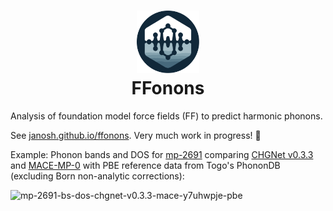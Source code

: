 <h1 align="center">
  <slot name="logo">
    <img src="https://github.com/janosh/ffonons/raw/main/site/static/ffonons.svg" alt="FFonons logo" width="100" /><br />
  </slot>
  FFonons
</h1>

Analysis of foundation model force fields (FF) to predict harmonic phonons.

See [janosh.github.io/ffonons](https://janosh.github.io/ffonons). Very much work in progress! 🚧

<slot name="metrics-table">

Example: Phonon bands and DOS for [mp-2691](https://legacy.materialsproject.org/materials/mp-2691) comparing [CHGNet v0.3.3](https://github.com/CederGroupHub/chgnet/releases/tag/v0.3.3) and [MACE-MP-0](https://arxiv.org/abs/2401.00096) with PBE reference data from Togo's PhononDB (excluding Born non-analytic corrections):

![mp-2691-bs-dos-chgnet-v0.3.3-mace-y7uhwpje-pbe](https://github.com/materialsproject/pymatgen/assets/30958850/d4a3f264-31cb-4033-8a51-979fd031d08e)

</slot>
